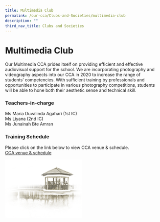 ```yaml
---
title: Multimedia Club
permalink: /our-cca/Clubs-and-Societies/multimedia-club
description: ""
third_nav_title: Clubs and Societies
---
```

# Multimedia Club
Our Multimedia CCA prides itself on providing efficient and effective audiovisual support for the school. We are incorporating photography and videography aspects into our CCA in 2020 to increase the range of students’ competencies. With sufficient training by professionals and opportunities to participate in various photography competitions, students will be able to hone both their aesthetic sense and technical skill.

### Teachers-in-charge

Ms Maria Duvalinda Agahari (1st IC)   
Ms Liyana (2nd IC)   
Ms Junainah Bte Amran

### Training Schedule
Please click on the link below to view CCA venue & schedule.   
[CCA venue & schedule](https://chungchenghighyishun-moe-edu-sg-admin.cwp.sg/useful-links/parents/cca-venue-n-schedule)


<img src="/images/pavilion.png" 
     style="width:50%">